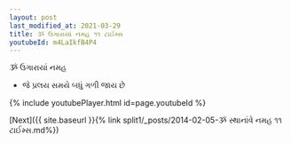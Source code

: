 ```yaml
---
layout: post
last_modified_at: 2021-03-29
title: ૐ ઉગારાયાં નમહ ૧૧ ટાઈમ્સ
youtubeId: m4LaIkfB4P4
---
```

 
 
 ૐ ઉગારાયાં નમહ  
 
 -  જે પ્રલય સમયે બધું ગળી જાય છે 
 
  
 
  
 
 
 
 
 
 


{% include youtubePlayer.html id=page.youtubeId %}
 
[Next]({{ site.baseurl }}{% link  split1/_posts/2014-02-05-ૐ સ્થાનાંવે નમહ ૧૧ ટાઈમ્સ.md%})
 
